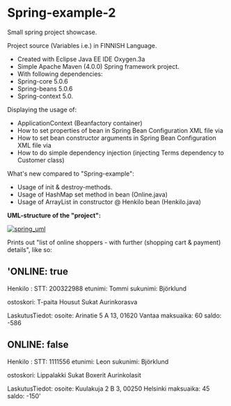 # Spring-example-2

Small spring project showcase.

Project source (Variables i.e.) in FINNISH Language.

* Created with Eclipse Java EE IDE Oxygen.3a
* Simple Apache Maven (4.0.0) Spring framework project.
* With following dependencies:
* Spring-core 5.0.6
* Spring-beans 5.0.6
* Spring-context 5.0.

Displaying the usage of:
* ApplicationContext (Beanfactory container) 
* How to set properties of bean in Spring Bean Configuration XML file via 
* How to set bean constructor arguments in Spring Bean Configuration XML file via 
* How to do simple dependency injection (injecting Terms dependency to Customer class)

What's new compared to "Spring-example":
* Usage of init & destroy-methods.
* Usage of HashMap set method in bean (Online.java)
* Usage of ArrayList in constructor @ Henkilo bean (Henkilo.java)

<b> UML-structure of the "project":</b>

<a href="https://imgbb.com/"><img src="https://image.ibb.co/iChgf8/spring_uml.png" alt="spring_uml" border="0"></a>

Prints out "list of online shoppers - with further (shopping cart & payment) details", like so:


'ONLINE: true
-----------
Henkilo : 
 STT: 200322988
 etunimi: Tommi
 sukunimi: Björklund

ostoskori:
T-paita
Housut
Sukat
Aurinkorasva

LaskutusTiedot: 
 osoite: Arinatie 5 A 13, 01620 Vantaa
 maksuaika: 60
 saldo: -586


ONLINE: false
-----------
Henkilo : 
 STT: 1111556
 etunimi: Leon
 sukunimi: Björklund

ostoskori:
Lippalakki
Sukat
Boxerit
Aurinkolasit

LaskutusTiedot: 
 osoite: Kuulakuja 2 B 3, 00250 Helsinki
 maksuaika: 45
 saldo: -150'
